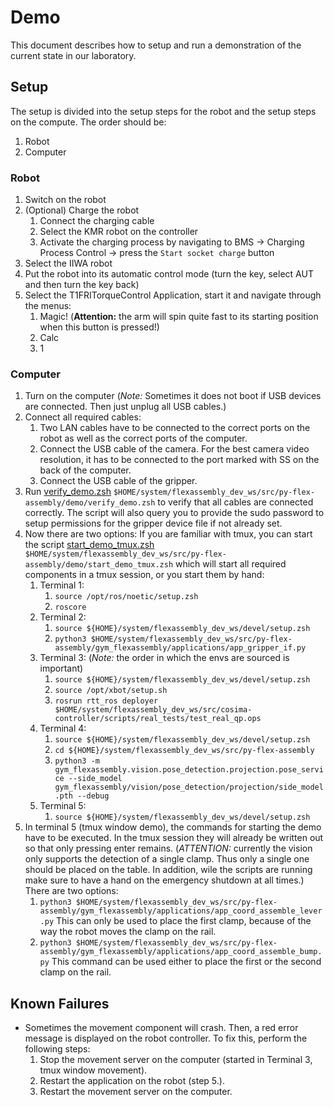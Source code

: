 # Demo
This document describes how to setup and run a demonstration of the current state in our laboratory.

## Setup
The setup is divided into the setup steps for the robot and the setup steps on the compute.
The order should be:
1. Robot
2. Computer

### Robot
1. Switch on the robot
2. (Optional) Charge the robot
    1. Connect the charging cable
    2. Select the KMR robot on the controller
    3. Activate the charging process by navigating to BMS -> Charging Process Control -> press the `Start socket charge` button
3. Select the IIWA robot
4. Put the robot into its automatic control mode (turn the key, select AUT and then turn the key back)
5. Select the T1FRITorqueControl Application, start it and navigate through the menus:
    1. Magic! (**Attention:** the arm will spin quite fast to its starting position when this button is pressed!)
    2. Calc
    3. 1

### Computer
1. Turn on the computer (_Note:_ Sometimes it does not boot if USB devices are connected. Then just unplug all USB cables.)
2. Connect all required cables:
    1. Two LAN cables have to be connected to the correct ports on the robot as well as the correct ports of the computer.
    2. Connect the USB cable of the camera. For the best camera video resolution, it has to be connected to the port marked with SS on the back of the computer.
    3. Connect the USB cable of the gripper.
3. Run [verify_demo.zsh](./verify_demo.zsh) `$HOME/system/flexassembly_dev_ws/src/py-flex-assembly/demo/verify_demo.zsh` to verify that all cables are connected correctly. The script will also query you to provide the sudo password to setup permissions for the gripper device file if not already set.
4. Now there are two options: If you are familiar with tmux, you can start the script [start_demo_tmux.zsh](./start_demo_tmux.zsh) `$HOME/system/flexassembly_dev_ws/src/py-flex-assembly/demo/start_demo_tmux.zsh` which will start all required components in a tmux session, or you start them by hand:
    1. Terminal 1:
        1. `source /opt/ros/noetic/setup.zsh`
        2. `roscore`
    2. Terminal 2:
        1. `source ${HOME}/system/flexassembly_dev_ws/devel/setup.zsh`
        2. `python3 $HOME/system/flexassembly_dev_ws/src/py-flex-assembly/gym_flexassembly/applications/app_gripper_if.py`
    3. Terminal 3: (_Note:_ the order in which the envs are sourced is important)
        1. `source ${HOME}/system/flexassembly_dev_ws/devel/setup.zsh`
        2. `source /opt/xbot/setup.sh`
        3. `rosrun rtt_ros deployer $HOME/system/flexassembly_dev_ws/src/cosima-controller/scripts/real_tests/test_real_qp.ops`
    4. Terminal 4:
        1. `source ${HOME}/system/flexassembly_dev_ws/devel/setup.zsh`
        2. `cd ${HOME}/system/flexassembly_dev_ws/src/py-flex-assembly`
        2. `python3 -m gym_flexassembly.vision.pose_detection.projection.pose_service --side_model gym_flexassembly/vision/pose_detection/projection/side_model.pth --debug`
    5. Terminal 5:
        1. `source ${HOME}/system/flexassembly_dev_ws/devel/setup.zsh`
5. In terminal 5 (tmux window demo), the commands for starting the demo have to be executed. In the tmux session they will already be written out so that only pressing enter remains. (_ATTENTION:_ currently the vision only supports the detection of a single clamp. Thus only a single one should be placed on the table. In addition, wile the scripts are running make sure to have a hand on the emergency shutdown at all times.) There are two options:
    1. `python3 $HOME/system/flexassembly_dev_ws/src/py-flex-assembly/gym_flexassembly/applications/app_coord_assemble_lever.py` This can only be used to place the first clamp, because of the way the robot moves the clamp on the rail.
    2. `python3 $HOME/system/flexassembly_dev_ws/src/py-flex-assembly/gym_flexassembly/applications/app_coord_assemble_bump.py` This command can be used either to place the first or the second clamp on the rail.

## Known Failures
* Sometimes the movement component will crash. Then, a red error message is displayed on the robot controller. To fix this, perform the following steps:
    1. Stop the movement server on the computer (started in Terminal 3, tmux window movement).
    2. Restart the application on the robot (step 5.).
    3. Restart the movement server on the computer.

